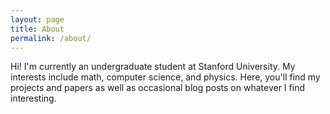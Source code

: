 ```yaml
---
layout: page
title: About
permalink: /about/
---
```


Hi! I'm currently an undergraduate student at Stanford University. My interests include math, computer science, and physics. Here, you'll find my projects and papers as well as occasional blog posts on whatever I find interesting.
